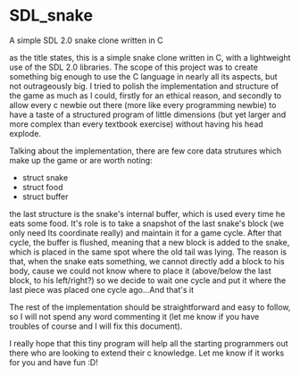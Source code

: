 # SDL_snake
A simple SDL 2.0 snake clone written in C

as the title states, this is a simple snake clone written in C, with a lightweight use of the SDL 2.0 libraries. The scope of
this project was to create something big enough to use the C language in nearly all its aspects, but not outrageously big. 
I tried to polish the implementation and structure of the game as much as I could, firstly for an ethical reason, and secondly to 
allow every c newbie out there (more like every programming newbie) to have a taste of a structured program of 
little dimensions (but yet larger and more complex than every textbook exercise) without having his head explode.

Talking about the implementation, there are few core data strutures which make up the game or are worth noting:

- struct snake
- struct food 
- struct buffer

the last structure is the snake's internal buffer, which is used every time he eats some food. It's role is to
take a snapshot of the last snake's block (we only need Its coordinate really) and maintain it for a game cycle.
After that cycle, the buffer is flushed, meaning that a new block is added to the snake, which is placed in the same 
spot where the old tail was lying. The reason is that, when the snake eats something, we cannot directly add a block
to his body, cause we could not know where to place it (above/below the last block, to his left/right?) so we decide to wait
one cycle and put it where the last piece was placed one cycle ago...And that's it

The rest of the implementation should be straightforward and easy to follow, so I will not spend any word commenting it
(let me know if you have troubles of course and I will fix this document).

I really hope that this tiny program will help all the starting programmers out there who are looking to extend their c 
knowledge. Let me know if it works for you and have fun :D!

